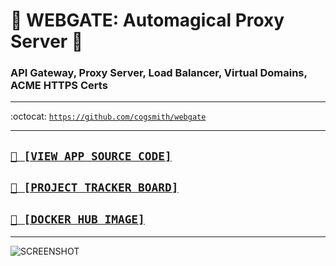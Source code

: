 # 📡 WEBGATE: Automagical Proxy Server 📡
### API Gateway, Proxy Server, Load Balancer, Virtual Domains, ACME HTTPS Certs

---

:octocat: <code><a href='https://github.com/cogsmith/webgate'>https://github.com/cogsmith/webgate</a></code>

---

<h2><code><a href='https://github.com/cogsmith/webgate/blob/main/app.js'>🧾 [VIEW APP SOURCE CODE]</a></code></h2>

<h2><code><a href='https://github.com/cogsmith/webgate/projects/2'>📅 [PROJECT TRACKER BOARD]</a></code></h2>

<h2><code><a href='https://hub.docker.com/r/cogsmith/webgate'>🐳 [DOCKER HUB IMAGE]</a></code></h2>

---

![SCREENSHOT](SCREENSHOT.PNG)